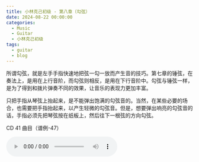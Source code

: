 ```yaml
---
title: 小林克己初级 - 第八章（勾弦）
date: 2024-08-22 00:00:00
categories:
  - Music
  - Guitar
  - 小林克己初级
tags:
  - guitar
  - blog
---
```


所谓勾弦，就是左手手指快速地把弦一勾一放而产生音的技巧。第七章的锤弦，在奏法上，是用在上行音阶，而勾弦则相反，是用在下行音阶中。勾弦与锤弦一样，是为了得到和拨片弹奏不同的效果，让音乐的表现力更加丰富。

只把手指从琴弦上抬起来，是不能弹出饱满的勾弦音的。当然，在某些必要的场合，也需要把手指抬起来，以产生轻微的勾弦音。但是，想要弹出响亮的勾弦音的话，手指必须先把琴弦按在纸板上，然后往下一根弦的方向勾弦。

<!-- more -->

CD 41 曲目（谱例-47）

<audio controls src="/guitar-lin/cd-041.mp3" />

CD 42 曲目（谱例-48）

<audio controls src="/guitar-lin/cd-042.mp3" />

CD 43 曲目（谱例-49）

<audio controls src="/guitar-lin/cd-043.mp3" />

CD 44 曲目（谱例-50）

<audio controls src="/guitar-lin/cd-044.mp3" />

CD 45 曲目（谱例-51）

<audio controls src="/guitar-lin/cd-045.1.mp3" />

<br />

<audio controls src="/guitar-lin/cd-045.2.mp3" />

CD 47 曲目（勾弦）

<audio controls src="/guitar-lin/cd-047.mp3" />
